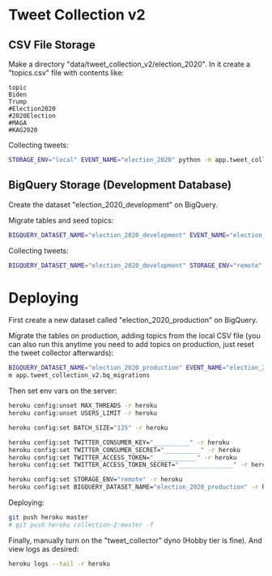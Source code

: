 # Tweet Collection v2

## CSV File Storage

Make a directory "data/tweet_collection_v2/election_2020". In it create a "topics.csv" file with contents like:

    topic
    Biden
    Trump
    #Election2020
    #2020Election
    #MAGA
    #KAG2020

Collecting tweets:

```sh
STORAGE_ENV="local" EVENT_NAME="election_2020" python -m app.tweet_collection_v2.stream_listener
```

## BigQuery Storage (Development Database)

Create the dataset "election_2020_development" on BigQuery.

Migrate tables and seed topics:

```sh
BIGQUERY_DATASET_NAME="election_2020_development" EVENT_NAME="election_2020" python -m app.tweet_collection_v2.bq_migrations
```

Collecting tweets:

```sh
BIGQUERY_DATASET_NAME="election_2020_development" STORAGE_ENV="remote" python -m app.tweet_collection_v2.stream_listener
```

# Deploying

First create a new dataset called "election_2020_production" on BigQuery.

Migrate the tables on production, adding topics from the local CSV file (you can also run this anytime you need to add topics on production, just reset the tweet collector afterwards):

```sh
BIGQUERY_DATASET_NAME="election_2020_production" EVENT_NAME="election_2020" python -
m app.tweet_collection_v2.bq_migrations
```

Then set env vars on the server:

```sh
heroku config:unset MAX_THREADS -r heroku
heroku config:unset USERS_LIMIT -r heroku

heroku config:set BATCH_SIZE="125" -r heroku

heroku config:set TWITTER_CONSUMER_KEY="__________" -r heroku
heroku config:set TWITTER_CONSUMER_SECRET="__________" -r heroku
heroku config:set TWITTER_ACCESS_TOKEN="____________" -r heroku
heroku config:set TWITTER_ACCESS_TOKEN_SECRET="_______________" -r heroku

heroku config:set STORAGE_ENV="remote" -r heroku
heroku config:set BIGQUERY_DATASET_NAME="election_2020_production" -r heroku
```

Deploying:

```sh
git push heroku master
# git push heroku collection-2:master -f
```

Finally, manually turn on the "tweet_collector" dyno (Hobby tier is fine). And view logs as desired:

```sh
heroku logs --tail -r heroku
```
